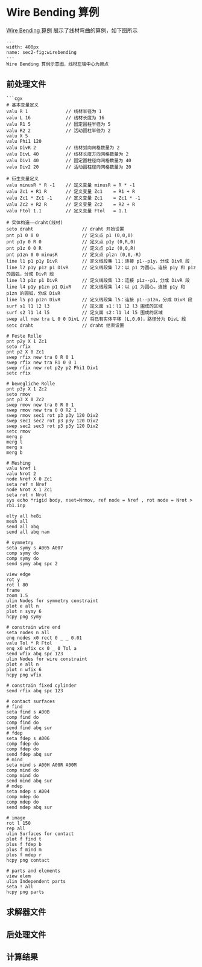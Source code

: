 # Wire Bending 算例

[Wire Bending 算例](https://github.com/calculix/CalculiX-Examples/tree/master/Drahtbiegen/Biegung) 展示了线材弯曲的算例，如下图所示

```{figure} ../../../images/CCX/chap6/wirebending.gif
---
width: 400px
name: sec2-fig:wirebending
---
Wire Bending 算例示意图，线材左端中心为原点
```


## 前处理文件

```{dropdown} pre.fbd
```cgx
# 基本变量定义
valu R 1              // 线材半径为 1
valu L 16             // 线材长度为 16
valu R1 5             // 固定圆柱半径为 5
valu R2 2             // 活动圆柱半径为 2
valu X 5               
valu Phi1 120     
valu DivR 2           // 线材弧向网格数量为 2
valu DivL 40          // 线材长度方向网格数量为 2
valu Div1 40          // 固定圆柱径向网格数量为 40
valu Div2 20          // 活动圆柱径向网格数量为 20

# 衍生变量定义
valu minusR * R -1    // 定义变量 minusR = R * -1
valu Zc1 + R1 R       // 定义变量 Zc1    = R1 + R
valu Zc1 * Zc1 -1     // 定义变量 Zc1    = Zc1 * -1
valu Zc2 + R2 R       // 定义变量 Zc2    = R2 + R
valu Ftol 1.1         // 定义变量 Ftol   = 1.1

# 实体构造——draht(线材)
seto draht                  // draht 开始设置
pnt p1 0 0 0                // 定义点 p1 (0,0,0)
pnt p1y 0 R 0               // 定义点 p1y (0,R,0)
pnt p1z 0 0 R               // 定义点 p1z (0,0,R)
pnt p1zn 0 0 minusR         // 定义点 plzn (0,0,-R)
line l1 p1 p1y DivR         // 定义线段集 l1：连接 p1--p1y，分成 DivR 段
line l2 p1y p1z p1 DivR     // 定义线段集 l2：以 p1 为圆心，连接 p1y 和 p1z 的圆弧，分成 DivR 段    
line l3 p1z p1 DivR         // 定义线段集 l3：连接 p1z--p1，分成 DivR 段
line l4 p1y p1zn p1 DivR    // 定义线段集 l4：以 p1 为圆心，连接 p1y 和 p1zn 的圆弧，分成 DivR     
line l5 p1 p1zn DivR        // 定义线段集 l5：连接 p1--p1zn，分成 DivR 段
surf s1 l1 l2 l3            // 定义面 s1：l1 l2 l3 围成的区域
surf s2 l1 l4 l5            // 定义面 s2：l1 l4 l5 围成的区域
swep all new tra L 0 0 DivL // 将已有实体平移 (L,0,0)，路径分为 DivL 段
setc draht                  // draht 结束设置

# Feste Rolle
pnt p2y X 1 Zc1
seto rfix
pnt p2 X 0 Zc1
swep rfix new tra 0 R 0 1
swep rfix new tra R1 0 0 1
swep rfix new rot p2y p2 Phi1 Div1
setc rfix

# bewegliche Rolle
pnt p3y X 1 Zc2
seto rmov
pnt p3 X 0 Zc2
swep rmov new tra 0 R 0 1
swep rmov new tra 0 0 R2 1
swep rmov sec1 rot p3 p3y 120 Div2
swep sec1 sec2 rot p3 p3y 120 Div2
swep sec2 sec3 rot p3 p3y 120 Div2
setc rmov
merg p
merg l
merg s
merg b

# Meshing
valu Nref 1
valu Nrot 2
node Nref X 0 Zc1
seta ref n Nref
node Nrot X 1 Zc1
seta rot n Nrot
sys echo *rigid body, nset=Nrmov, ref node = Nref , rot node = Nrot > rb1.inp

elty all he8i
mesh all
send all abq
send all abq nam

# symmetry
seta symy s A005 A007
comp symy do
comp symy do
send symy abq spc 2

view edge
rot y
rot l 80
frame
zoom 1.5
ulin Nodes for symmetry constraint
plot e all n
plot n symy 6
hcpy png symy

# constrain wire end
seta nodes n all
enq nodes x0 rect 0 _ _ 0.01
valu Tol * R Ftol
enq x0 wfix cx 0 _ 0 Tol a
send wfix abq spc 123
ulin Nodes for wire constraint
plot e all n
plot n wfix 6
hcpy png wfix

# constrain fixed cylinder
send rfix abq spc 123

# contact surfaces
# find
seta find s A00B
comp find do
comp find do
send find abq sur
# fdep
seta fdep s A006
comp fdep do
comp fdep do
send fdep abq sur
# mind
seta mind s A00H A00R A00M
comp mind do
comp mind do
send mind abq sur
# mdep
seta mdep s A004
comp mdep do
comp mdep do
send mdep abq sur

# image
rot l 150
rep all
ulin Surfaces for contact
plot f find t
plus f fdep b
plus f mind m
plus f mdep r
hcpy png contact

# parts and elements
view elem
ulin Independent parts
seta ! all
hcpy png parts
```

## 求解器文件

## 后处理文件

## 计算结果